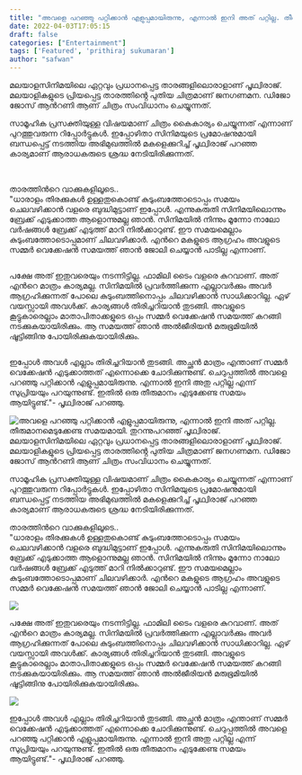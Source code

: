 ```yaml
---
title: "അവളെ പറഞ്ഞു പറ്റിക്കാൻ എളുപ്പമായിരുന്നു, എന്നാൽ ഇനി അത് പറ്റില്ല. തീരുമാനമെടുക്കേണ്ട സമയമായി. തുറന്നുപറഞ്ഞ് പൃഥ്വിരാജ്."
date: 2022-04-03T17:05:15
draft: false
categories: ["Entertainment"]
tags: ['Featured', 'prithiraj sukumaran']
author: "safwan"
---
```


<!-- wp:paragraph -->
<p>മലയാളസിനിമയിലെ ഏറ്റവും പ്രധാനപ്പെട്ട താരങ്ങളിലൊരാളാണ് പൃഥ്വിരാജ്. മലയാളികളുടെ പ്രിയപ്പെട്ട താരത്തിൻ്റെ പുതിയ ചിത്രമാണ് ജനഗണമന. ഡിജോ ജോസ് ആൻറണി ആണ് ചിത്രം സംവിധാനം ചെയ്യുന്നത്.</p>
<!-- /wp:paragraph -->

<!-- wp:paragraph -->
<p>സാമൂഹിക പ്രസക്തിയുള്ള വിഷയമാണ് ചിത്രം കൈകാര്യം ചെയ്യുന്നത് എന്നാണ് പുറത്തുവരുന്ന റിപ്പോർട്ടുകൾ. ഇപ്പോഴിതാ സിനിമയുടെ പ്രമോഷനുമായി ബന്ധപ്പെട്ട് നടത്തിയ അഭിമുഖത്തിൽ മകളെക്കുറിച്ച് പൃഥ്വിരാജ് പറഞ്ഞ കാര്യമാണ് ആരാധകരുടെ ശ്രദ്ധ നേടിയിരിക്കുന്നത്.</p>
<!-- /wp:paragraph -->

<!-- wp:image {"id":328117,"sizeSlug":"large"} -->
<figure class="wp-block-image size-large"><img class="wp-image-328117" src="https://cdn.boolokam.com/articles/2022/04/images-18.jpeg" alt="" /></figure>
<!-- /wp:image -->

<!-- wp:paragraph -->
<p><br />താരത്തിൻറെ വാക്കുകളിലൂടെ..<br />"ധാരാളം തിരക്കുകൾ ഉള്ളതുകൊണ്ട് കുടുംബത്തോടൊപ്പം സമയം ചെലവഴിക്കാൻ വളരെ ബുദ്ധിമുട്ടാണ് ഇപ്പോൾ. എന്നുകരുതി സിനിമയിലൊന്നും ബ്രേക്ക് എടുക്കാത്ത ആളൊന്നുമല്ല ഞാൻ. സിനിമയിൽ നിന്നും മൂന്നോ നാലോ വർഷങ്ങൾ ബ്രേക്ക് എടുത്ത് മാറി നിൽക്കാറുണ്ട്. ഈ സമയമെല്ലാം കുടുംബത്തോടൊപ്പമാണ് ചിലവഴിക്കാർ. എൻറെ മകളുടെ ആഗ്രഹം അവളുടെ സമ്മർ വെക്കേഷൻ സമയത്ത് ഞാൻ ജോലി ചെയ്യാൻ പാടില്ല എന്നാണ്.</p>
<!-- /wp:paragraph -->

<!-- wp:image {"id":328118,"sizeSlug":"large"} -->
<figure class="wp-block-image size-large"><img class="wp-image-328118" src="https://cdn.boolokam.com/articles/2022/04/images-20.jpeg" alt="" /></figure>
<!-- /wp:image -->

<!-- wp:paragraph -->
<p>പക്ഷേ അത് ഇതുവരെയും നടന്നിട്ടില്ല. ഫാമിലി ടൈം വളരെ കുറവാണ്. അത് എൻറെ മാത്രം കാര്യമല്ല. സിനിമയിൽ പ്രവർത്തിക്കുന്ന എല്ലാവർക്കും അവർ ആഗ്രഹിക്കുന്നത് പോലെ കുടുംബത്തിനൊപ്പം ചിലവഴിക്കാൻ സാധിക്കാറില്ല. ഏഴ് വയസ്സായി അവൾക്ക്. കാര്യങ്ങൾ തിരിച്ചറിയാൻ തുടങ്ങി. അവളുടെ കൂട്ടുകാരെല്ലാം മാതാപിതാക്കളുടെ ഒപ്പം സമ്മർ വെക്കേഷൻ സമയത്ത് കറങ്ങി നടക്കുകയായിരിക്കും. ആ സമയത്ത് ഞാൻ അൽജീരിയൻ മരുഭൂമിയിൽ ഷൂട്ടിങ്ങിനു പോയിരിക്കുകയായിരിക്കും.</p>
<!-- /wp:paragraph -->

<!-- wp:image {"id":328119,"sizeSlug":"large"} -->
<figure class="wp-block-image size-large"><img class="wp-image-328119" src="https://cdn.boolokam.com/articles/2022/04/images-19.jpeg" alt="" /></figure>
<!-- /wp:image -->

<!-- wp:paragraph -->
<p>ഇപ്പോൾ അവൾ എല്ലാം തിരിച്ചറിയാൻ തുടങ്ങി. അച്ഛൻ മാത്രം എന്താണ് സമ്മർ വെക്കേഷൻ എടുക്കാത്തത് എന്നൊക്കെ ചോദിക്കുന്നുണ്ട്. ചെറുപ്പത്തിൽ അവളെ പറഞ്ഞു പറ്റിക്കാൻ എളുപ്പമായിരുന്നു. എന്നാൽ ഇനി അതു പറ്റില്ല എന്ന് സുപ്രിയയും പറയുന്നുണ്ട്. ഇതിൽ ഒരു തീരുമാനം എടുക്കേണ്ട സമയം ആയിട്ടുണ്ട്."- പൃഥ്വിരാജ് പറഞ്ഞു.</p>
<!-- /wp:paragraph -->


![അവളെ പറഞ്ഞു പറ്റിക്കാൻ എളുപ്പമായിരുന്നു, എന്നാൽ ഇനി അത് പറ്റില്ല. തീരുമാനമെടുക്കേണ്ട സമയമായി. തുറന്നുപറഞ്ഞ് പൃഥ്വിരാജ്.](https://cdn.boolokam.com/articles/2022/04/images-18.jpeg)മലയാളസിനിമയിലെ ഏറ്റവും പ്രധാനപ്പെട്ട താരങ്ങളിലൊരാളാണ് പൃഥ്വിരാജ്. മലയാളികളുടെ പ്രിയപ്പെട്ട താരത്തിൻ്റെ പുതിയ ചിത്രമാണ് ജനഗണമന. ഡിജോ ജോസ് ആൻറണി ആണ് ചിത്രം സംവിധാനം ചെയ്യുന്നത്.

സാമൂഹിക പ്രസക്തിയുള്ള വിഷയമാണ് ചിത്രം കൈകാര്യം ചെയ്യുന്നത് എന്നാണ് പുറത്തുവരുന്ന റിപ്പോർട്ടുകൾ. ഇപ്പോഴിതാ സിനിമയുടെ പ്രമോഷനുമായി ബന്ധപ്പെട്ട് നടത്തിയ അഭിമുഖത്തിൽ മകളെക്കുറിച്ച് പൃഥ്വിരാജ് പറഞ്ഞ കാര്യമാണ് ആരാധകരുടെ ശ്രദ്ധ നേടിയിരിക്കുന്നത്.

  
താരത്തിൻറെ വാക്കുകളിലൂടെ..  
"ധാരാളം തിരക്കുകൾ ഉള്ളതുകൊണ്ട് കുടുംബത്തോടൊപ്പം സമയം ചെലവഴിക്കാൻ വളരെ ബുദ്ധിമുട്ടാണ് ഇപ്പോൾ. എന്നുകരുതി സിനിമയിലൊന്നും ബ്രേക്ക് എടുക്കാത്ത ആളൊന്നുമല്ല ഞാൻ. സിനിമയിൽ നിന്നും മൂന്നോ നാലോ വർഷങ്ങൾ ബ്രേക്ക് എടുത്ത് മാറി നിൽക്കാറുണ്ട്. ഈ സമയമെല്ലാം കുടുംബത്തോടൊപ്പമാണ് ചിലവഴിക്കാർ. എൻറെ മകളുടെ ആഗ്രഹം അവളുടെ സമ്മർ വെക്കേഷൻ സമയത്ത് ഞാൻ ജോലി ചെയ്യാൻ പാടില്ല എന്നാണ്.

![](https://cdn.boolokam.com/articles/2022/04/images-20.jpeg)

പക്ഷേ അത് ഇതുവരെയും നടന്നിട്ടില്ല. ഫാമിലി ടൈം വളരെ കുറവാണ്. അത് എൻറെ മാത്രം കാര്യമല്ല. സിനിമയിൽ പ്രവർത്തിക്കുന്ന എല്ലാവർക്കും അവർ ആഗ്രഹിക്കുന്നത് പോലെ കുടുംബത്തിനൊപ്പം ചിലവഴിക്കാൻ സാധിക്കാറില്ല. ഏഴ് വയസ്സായി അവൾക്ക്. കാര്യങ്ങൾ തിരിച്ചറിയാൻ തുടങ്ങി. അവളുടെ കൂട്ടുകാരെല്ലാം മാതാപിതാക്കളുടെ ഒപ്പം സമ്മർ വെക്കേഷൻ സമയത്ത് കറങ്ങി നടക്കുകയായിരിക്കും. ആ സമയത്ത് ഞാൻ അൽജീരിയൻ മരുഭൂമിയിൽ ഷൂട്ടിങ്ങിനു പോയിരിക്കുകയായിരിക്കും.

![](https://cdn.boolokam.com/articles/2022/04/images-19.jpeg)

ഇപ്പോൾ അവൾ എല്ലാം തിരിച്ചറിയാൻ തുടങ്ങി. അച്ഛൻ മാത്രം എന്താണ് സമ്മർ വെക്കേഷൻ എടുക്കാത്തത് എന്നൊക്കെ ചോദിക്കുന്നുണ്ട്. ചെറുപ്പത്തിൽ അവളെ പറഞ്ഞു പറ്റിക്കാൻ എളുപ്പമായിരുന്നു. എന്നാൽ ഇനി അതു പറ്റില്ല എന്ന് സുപ്രിയയും പറയുന്നുണ്ട്. ഇതിൽ ഒരു തീരുമാനം എടുക്കേണ്ട സമയം ആയിട്ടുണ്ട്."- പൃഥ്വിരാജ് പറഞ്ഞു.
